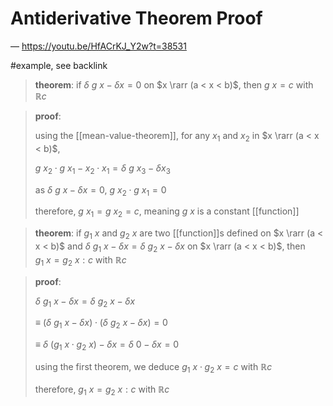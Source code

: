 # Antiderivative Theorem Proof

&mdash; <https://youtu.be/HfACrKJ_Y2w?t=38531>

#example, see backlink

> **theorem**: if $\delta\ g\ x - \delta x = 0$ on $x \rarr (a < x < b)$, then $g\ x = c$ with $\mathbb R c$

> **proof**:
>
> using the [[mean-value-theorem]], for any $x_1$ and $x_2$ in $x \rarr (a < x < b)$,
>
> $g\ x_2 \cdot g\ x_1 - x_2 \cdot x_1 = \delta\ g\ x_3 - \delta x_3$
>
> as $\delta\ g\ x - \delta x = 0$, $g\ x_2 \cdot g\ x_1 = 0$
>
> therefore, $g\ x_1 = g\ x_2 = c$, meaning $g\ x$ is a constant [[function]]

> **theorem**: if $g_1\ x$ and $g_2\ x$ are two [[function]]s defined on $x \rarr (a < x < b)$ and $\delta\ g_1\ x - \delta x = \delta\ g_2\ x - \delta x$ on $x \rarr (a < x < b)$, then $g_1\ x = g_2\ x : c$ with $\mathbb R c$

> **proof**:
>
> $\delta\ g_1\ x - \delta x = \delta\ g_2\ x - \delta x$
>
> $\equiv\ (\delta\ g_1\ x - \delta x) \cdot (\delta\ g_2\ x - \delta x) = 0$
>
> $\equiv\ \delta\ (g_1\ x \cdot g_2\ x) - \delta x = \delta\ 0 - \delta x = 0$
>
> using the first theorem, we deduce $g_1\ x \cdot g_2\ x = c$ with $\mathbb R c$
>
> therefore, $g_1\ x = g_2\ x : c$ with $\mathbb R c$

